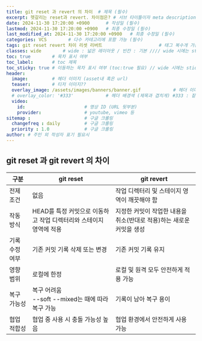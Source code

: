 ```yaml
---
title: git reset 과 revert 의 차이  # 제목 (필수)
excerpt: 헷갈리는 reset과 revert. 차이점은? # 서브 타이틀이자 meta description (필수)
date: 2024-11-30 17:20:00 +0900      # 작성일 (필수)
lastmod: 2024-11-30 17:20:00 +0900   # 최종 수정일 (필수)
last_modified_at: 2024-11-30 17:20:00 +0900   # 최종 수정일 (필수)
categories: VCS        # 다수 카테고리에 포함 가능 (필수)
tags: git reset revert 차이 리셋 리버트                     # 태그 복수개 가능 (필수)
classes: wide        # wide : 넓은 레이아웃 / 빈칸 : 기본 //// wide 시에는 sticky toc 불가
toc: true        # 목차 표시 여부
toc_label:       # toc 제목
toc_sticky: true # 이동하는 목차 표시 여부 (toc:true 필요) // wide 시에는 sticky toc 불가
header: 
  image:         # 헤더 이미지 (asset내 혹은 url)
  teaser:        # 티저 이미지??
  overlay_image: /assets/images/banners/banner.gif            # 헤더 이미지 (제목과 겹치게)
  # overlay_color: '#333'            # 헤더 배경색 (제목과 겹치게) #333 : 짙은 회색 (필수)
  video:
    id:                      # 영상 ID (URL 뒷부분)
    provider:                # youtube, vimeo 등
sitemap :                    # 구글 크롤링
  changefreq : daily         # 구글 크롤링
  priority : 1.0             # 구글 크롤링
author: # 주인 외 작성자 표기 필요시
---
```

<!--postNo: 20241130_010-->

## git reset 과 git revert 의 차이  

|구분|git reset|git revert|
|---|---|---|
|전제 조건|없음|작업 디렉터리 및 스테이지 영역이 깨끗해야 함|
|작동 방식|HEAD를 특정 커밋으로 이동하고 작업 디렉터리와 스테이지 영역에 적용|지정한 커밋이 작업한 내용을 취소(반대로 적용)하는 새로운 커밋을 생성|
|기록 수정 여부|기존 커밋 기록 삭제 또는 변경|기존 커밋 기록 유지|
|영향 범위|로컬에 한정|로컬 및 원격 모두 안전하게 적용 가능|
|복구 가능성|복구 어려움<br>--soft --mixed는 때에 따라 복구 가능|기록이 남아 복구 용이|
|협업 적합성|협업 중 사용 시 충돌 가능성 높음|협업 환경에서 안전하게 사용 가능|

